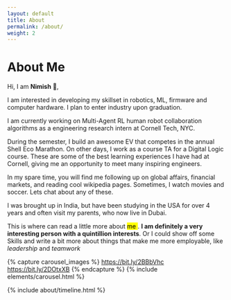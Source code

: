 ```yaml
---
layout: default
title: About
permalink: /about/
weight: 2
---
```


# **About Me**

Hi, I am **Nimish** :wave:,<br>

I am interested in developing my skillset in robotics, ML, firmware and computer hardware. I plan to enter industry upon graduation. 

I am currently working on Multi-Agent RL human robot collaboration algorithms as a engineering research intern at Cornell Tech, NYC. 

During the semester, I build an awesome EV that competes in the annual Shell Eco Marathon. On other days, I work as a course TA for a Digital Logic course. These are some of the best learning experiences I have had at Cornell, giving me an opportunity to meet many inspiring engineers. 

In my spare time, you will find me following up on global affairs, financial markets, and reading cool wikipedia pages. Sometimes, I watch movies and soccer. Lets chat about any of these. 

I was brought up in India, but have been studying in the USA for over 4 years and often visit my parents, who now live in Dubai. 

This is where can read a little more about <mark> me </mark>. **I am definitely a very interesting person with a quintillion interests**.
Or I could show off some Skills and write a bit more about things that make me more employable, like *leadership* and *teamwork*

{% capture carousel_images %}
https://bit.ly/2BBbVhc
https://bit.ly/2DOtxXB
{% endcapture %}
{% include elements/carousel.html %}

<!-- <div class="row">
{% include about/skills.html title="Programming Languages" source=site.data.programming-skills %}
{% include about/skills.html title="Other Skills" source=site.data.other-skills %}
</div> -->

<div class="row">
{% include about/timeline.html %}
</div>